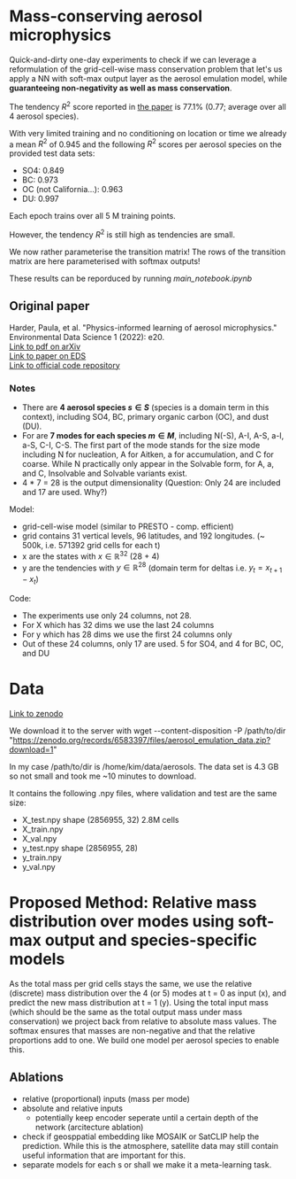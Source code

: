 # Mass-conserving aerosol microphysics

Quick-and-dirty one-day experiments to check if we can leverage a reformulation of the grid-cell-wise mass conservation problem that let's us apply a NN with soft-max output layer as the aerosol emulation model, while **guaranteeing non-negativity as well as mass conservation**.

The tendency $R^2$ score reported in [the paper](https://arxiv.org/pdf/2207.11786) is 77.1% (0.77; average over all 4 aerosol species). 

With very limited training and no conditioning on location or time we already a mean $R^2$ of 0.945 and the following $R^2$ scores per aerosol species on the provided test data sets:
- SO4: 0.849
- BC: 0.973
- OC (not California...): 0.963
- DU: 0.997

Each epoch trains over all 5 M training points.

However, the tendency $R^2$ is still high as tendencies are small.

We now rather parameterise the transition matrix! The rows of the transition matrix are here parameterised with softmax outputs!

These results can be reporduced by running *main_notebook.ipynb*

## Original paper

Harder, Paula, et al. "Physics-informed learning of aerosol microphysics." Environmental Data Science 1 (2022): e20.   
[Link to pdf on arXiv](https://arxiv.org/pdf/2207.11786)  
[Link to paper on EDS](https://www.cambridge.org/core/journals/environmental-data-science/article/physicsinformed-learning-of-aerosol-microphysics/C468660D2AEE8E25DC3BF507517FF91A)  
[Link to official code repository](https://github.com/paulaharder/aerosol-microphysics-emulation)

### Notes

- There are **4 aerosol species $s \in S$** (species is a domain term in this context), including SO4, BC, primary organic carbon (OC), and dust (DU).
- For are **7 modes for each species $m \in M$**, including N(-S), A-I, A-S, a-I, a-S, C-I, C-S. The first part of the mode stands for the size mode including N for nucleation, A for Aitken, a for accumulation, and C for coarse. While N practically only appear in the Solvable form, for A, a, and C, Insolvable and Solvable variants exist.
- 4 * 7 = 28 is the output dimensionality (Question: Only 24 are included and 17 are used. Why?)

Model:
- grid-cell-wise model (similar to PRESTO - comp. efficient)
- grid contains 31 vertical levels, 96 latitudes, and 192 longitudes. (~ 500k, i.e. 571392 grid cells for each t)
- x are the states with $x \in \mathbb{R}^{32}$ (28 + 4)
- y are the tendencies with $y \in \mathbb{R}^{28}$ (domain term for deltas i.e. $y_t = x_{t+1} - x_{t}$)

Code:
- The experiments use only 24 columns, not 28.
- For X which has 32 dims we use the last 24 columns
- For y which has 28 dims we use the first 24 columns only
- Out of these 24 columns, only 17 are used. 5 for SO4, and 4 for BC, OC, and DU

# Data

[Link to zenodo](https://zenodo.org/records/6583397)

We download it to the server with 
wget --content-disposition -P /path/to/dir "https://zenodo.org/records/6583397/files/aerosol_emulation_data.zip?download=1"

In my case /path/to/dir is /home/kim/data/aerosols. The data set is 4.3 GB so not small and took me ~10 minutes to download.

It contains the following .npy files, where validation and test are the same size: 
- X_test.npy shape (2856955, 32) 2.8M cells
- X_train.npy
- X_val.npy
- y_test.npy shape (2856955, 28)
- y_train.npy
- y_val.npy

# Proposed Method: Relative mass distribution over modes using soft-max output and species-specific models

As the total mass per grid cells stays the same, we use the relative (discrete) mass distribution over the 4 (or 5) modes at t = 0 as input (x), and predict the new mass distribution at t = 1 (y). Using the total input mass (which should be the same as the total output mass under mass conservation) we project back from relative to absolute mass values. The softmax ensures that masses are non-negative and that the relative proportions add to one. We build one model per aerosol species to enable this. 

## Ablations
- relative (proportional) inputs (mass per mode)
- absolute and relative inputs
    - potentially keep encoder seperate until a certain depth of the network (arcitecture ablation)
- check if geosppatial embedding like MOSAIK or SatCLIP help the prediction. While this is the atmosphere, satellite data may still contain useful information that are important for this.
- separate models for each s or shall we make it a meta-learning task.